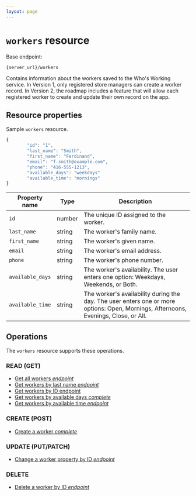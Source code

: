 ```yaml
---
layout: page
---
```

# `workers` resource

Base endpoint:

```shell
{server_url}/workers
```

Contains information about the workers saved to the Who's Working service. In Version 1, only registered store managers can create a worker record. In Version 2, the roadmap includes a feature that will allow each registered worker to create and update their own record on the app.

## Resource properties

Sample `workers` resource.

```js
{
        "id": "1",
        "last_name": "Smith",
        "first_name": "Ferdinand",
        "email": "f.smith@example.com",
        "phone": "416-555-1213",
        "available_days": "weekdays"
        "available_time": "mornings"
}
```

| Property name | Type | Description | 
| ------------- | ----------- | ----------- | 
| `id`     | number | The unique ID assigned to the worker.|
| `last_name`    | string | The worker's family name. |
| `first_name`    | string | The worker's given name. |
| `email` | string | The worker's email address.|
| `phone` | string | The worker's phone number.|
| `available_days` | string | The worker's availability. The user enters one option: Weekdays, Weekends, or Both.|
| `available_time` | string | The worker's availability during the day. The user enters one or more options: Open, Mornings, Afternoons, Evenings, Close, or All.|

## Operations

The `workers` resource supports these operations.

### READ (GET)

* [Get all workers *endpoint*](get-all-workers.md)
* [Get workers by last name *endpoint*](get-worker-by-last-name.md)
* [Get workers by ID endpoint](get-worker-by-id)
* [Get workers by available days *complete*](get_workers_days.md)
* [Get workers by available time *endpoint*](get_workers_available_time.md)

### CREATE (POST)

* [Create a worker *complete*](create-worker.md)

### UPDATE (PUT/PATCH)

* [Change a worker property by ID *endpoint*](change-worker-email.md)

### DELETE

* [Delete a worker by ID *endpoint*](delete-worker-by-id.md)
